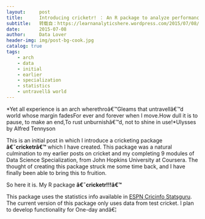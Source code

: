 ```yaml
---
layout:     post
title:      Introducing cricketr! ： An R package to analyze performances of cricketers
subtitle:   转载自：https://learnanalyticshere.wordpress.com/2015/07/08/introducing-cricketr-an-r-package-to-analyze-performances-of-cricketers/
date:       2015-07-08
author:     Data Lover
header-img: img/post-bg-cook.jpg
catalog: true
tags:
    - arch
    - data
    - initial
    - earlier
    - specialization
    - statistics
    - untravellâ world
---
```


*Yet all experience is an arch wherethroâ€™Gleams that untravellâ€™d world whose margin fadesFor ever and forever when I move.How dull it is to pause, to make an end,To rust unburnishâ€™d, not to shine in use!*Ulysses by Alfred Tennyson

This is an initial post in which I introduce a cricketing package **â€˜cricketrâ€™** which I have created. This package was a natural culmination to my earlier posts on cricket and my completing 9 modules of Data Science Specialization, from John Hopkins University at Coursera. The thought of creating this package struck me some time back, and I have finally been able to bring this to fruition.

So here it is. My R package **â€˜cricketr!!!â€™**

This package uses the statistics info available in [ESPN Cricinfo Statsguru](http://stats.espncricinfo.com/ci/engine/stats/index.html). The current version of this package only uses data from test cricket. I plan to develop functionality for One-day andâ€¦
